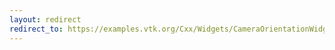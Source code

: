 ```yaml
---
layout: redirect
redirect_to: https://examples.vtk.org/Cxx/Widgets/CameraOrientationWidget/
---
```

